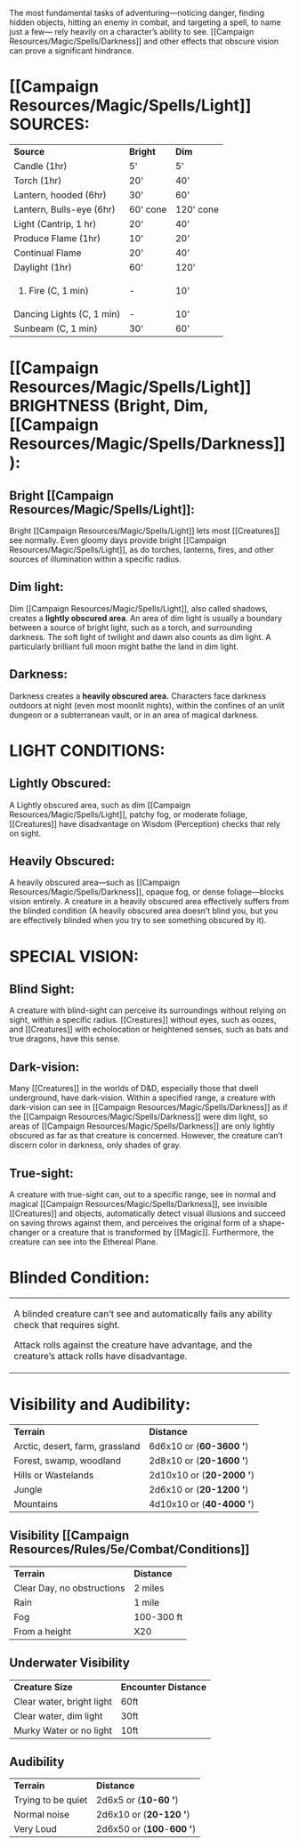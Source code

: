The most fundamental tasks of adventuring—noticing danger, finding hidden objects, hitting an enemy in combat, and targeting a spell, to name just a few— rely heavily on a character’s ability to see. [[Campaign Resources/Magic/Spells/Darkness]] and other effects that obscure vision can prove a significant hindrance.

# **[[Campaign Resources/Magic/Spells/Light]] SOURCES:**

<table><tbody><tr class="odd"><td><strong>Source</strong></td><td><strong>Bright</strong></td><td><strong>Dim</strong></td></tr><tr class="even"><td>Candle (1hr)</td><td>5'</td><td>5'</td></tr><tr class="odd"><td>Torch (1hr)</td><td>20'</td><td>40'</td></tr><tr class="even"><td>Lantern, hooded (6hr)</td><td>30'</td><td>60'</td></tr><tr class="odd"><td>Lantern, Bulls-eye (6hr)</td><td>60' cone</td><td>120' cone</td></tr><tr class="even"><td>Light (Cantrip, 1 hr)</td><td>20'</td><td>40'</td></tr><tr class="odd"><td>Produce Flame (1hr)</td><td>10'</td><td>20'</td></tr><tr class="even"><td>Continual Flame</td><td>20'</td><td>40'</td></tr><tr class="odd"><td>Daylight (1hr)</td><td>60'</td><td>120'</td></tr><tr class="even"><td><ol type="1"><li><p>Fire (C, 1 min)</p></li></ol></td><td>-</td><td>10'</td></tr><tr class="odd"><td>Dancing Lights (C, 1 min)</td><td>-</td><td>10'</td></tr><tr class="even"><td>Sunbeam (C, 1 min)</td><td>30'</td><td>60'</td></tr></tbody></table>

# **[[Campaign Resources/Magic/Spells/Light]] BRIGHTNESS (Bright, Dim, [[Campaign Resources/Magic/Spells/Darkness]]):**

## **Bright [[Campaign Resources/Magic/Spells/Light]]:**

Bright [[Campaign Resources/Magic/Spells/Light]] lets most [[Creatures]] see normally. Even gloomy days provide bright [[Campaign Resources/Magic/Spells/Light]], as do torches, lanterns, fires, and other sources of illumination within a specific radius.

## **Dim light:**

Dim [[Campaign Resources/Magic/Spells/Light]], also called shadows, creates a **lightly obscured area**. An area of dim light is usually a boundary between a source of bright light, such as a torch, and surrounding darkness. The soft light of twilight and dawn also counts as dim light. A particularly brilliant full moon might bathe the land in dim light.

## **Darkness:**

Darkness creates a **heavily obscured area.** Characters face darkness outdoors at night (even most moonlit nights), within the confines of an unlit dungeon or a subterranean vault, or in an area of magical darkness.


# **LIGHT CONDITIONS:**

## **Lightly Obscured:**

 A Lightly obscured area, such as dim [[Campaign Resources/Magic/Spells/Light]], patchy fog, or moderate foliage, [[Creatures]] have disadvantage on Wisdom (Perception) checks that rely on sight. 

## **Heavily Obscured:**

A heavily obscured area—such as [[Campaign Resources/Magic/Spells/Darkness]], opaque fog, or dense foliage—blocks vision entirely. A creature in a heavily obscured area effectively suffers from the blinded condition (A heavily obscured area doesn’t blind you, but you are effectively blinded when you try to see something obscured by it).

# **SPECIAL VISION:**

## **Blind Sight:**

A creature with blind-sight can perceive its surroundings without relying on sight, within a specific radius. [[Creatures]] without eyes, such as oozes, and [[Creatures]] with echolocation or heightened senses, such as bats and true dragons, have this sense. 

## **Dark-vision:**

Many [[Creatures]] in the worlds of D&D, especially those that dwell underground, have dark-vision. Within a specified range, a creature with dark-vision can see in [[Campaign Resources/Magic/Spells/Darkness]] as if the [[Campaign Resources/Magic/Spells/Darkness]] were dim light, so areas of [[Campaign Resources/Magic/Spells/Darkness]] are only lightly obscured as far as that creature is concerned. However, the creature can’t discern color in darkness, only shades of gray.

## **True-sight:**

A creature with true-sight can, out to a specific range, see in normal and magical [[Campaign Resources/Magic/Spells/Darkness]], see invisible [[Creatures]] and objects, automatically detect visual illusions and succeed on saving throws against them, and perceives the original form of a shape-changer or a creature that is transformed by [[Magic]]. Furthermore, the creature can see into the Ethereal Plane.

# **Blinded Condition:**

<table><tbody><tr class="odd"><td><p>A blinded creature can’t see and automatically fails any ability check that requires sight.</p><p>Attack rolls against the creature have advantage, and the creature’s attack rolls have disadvantage.</p></td></tr></tbody></table>

# **Visibility and Audibility:**

|                                 |                            |
|---------------------------------|----------------------------|
| **Terrain**                     | **Distance**               |
| Arctic, desert, farm, grassland | 6d6x10 or (**60-3600 '**)  |
| Forest, swamp, woodland         | 2d8x10 or (**20-1600 '**)  |
| Hills or Wastelands             | 2d10x10 or (**20-2000 '**) |
| Jungle                          | 2d6x10 or (**20-1200 '**)  |
| Mountains                       | 4d10x10 or (**40-4000 '**) |

## **Visibility [[Campaign Resources/Rules/5e/Combat/Conditions]]**

|                            |              |
|----------------------------|--------------|
| **Terrain**                | **Distance** |
| Clear Day, no obstructions | 2 miles      |
| Rain                       | 1 mile       |
| Fog                        | 100-300 ft   |
| From a height              | X20          |

## **Underwater Visibility**
|                           |                        |
|---------------------------|------------------------|
| **Creature Size**         | **Encounter Distance** |
| Clear water, bright light | 60ft                   |
| Clear water, dim light    | 30ft                   |
| Murky Water or no light   | 10ft                   |

## **Audibility**

|                    |                               |
|--------------------|-------------------------------|
| **Terrain**        | **Distance**                  |
| Trying to be quiet | 2d6x5 or (**10-60 '**)        |
| Normal noise       | 2d6x10 or (**20-120 '**)      |
| Very Loud          | 2d6x50 or (**100**-**600 '**) |
